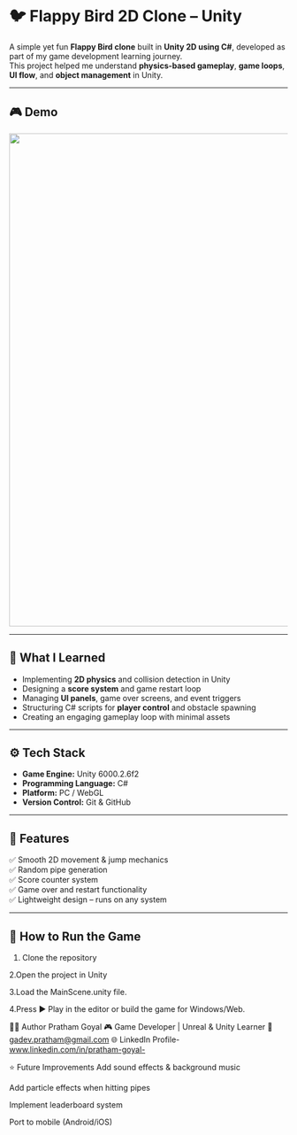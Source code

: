 # 🐦 Flappy Bird 2D Clone – Unity

A simple yet fun **Flappy Bird clone** built in **Unity 2D using C#**, developed as part of my game development learning journey.  
This project helped me understand **physics-based gameplay**, **game loops**, **UI flow**, and **object management** in Unity.

---

## 🎮 Demo

<p align="center">
  <img src=<img width="1590" height="891" alt="Screenshot 2025-10-08 021745" src="https://github.com/user-attachments/assets/7cd2acfb-664b-481a-aed9-4a12c12fd198" />

</p>

---

## 🧠 What I Learned

- Implementing **2D physics** and collision detection in Unity  
- Designing a **score system** and game restart loop  
- Managing **UI panels**, game over screens, and event triggers  
- Structuring C# scripts for **player control** and obstacle spawning  
- Creating an engaging gameplay loop with minimal assets  

---

## ⚙️ Tech Stack

- **Game Engine:** Unity 6000.2.6f2  
- **Programming Language:** C#  
- **Platform:** PC / WebGL  
- **Version Control:** Git & GitHub  

---

## 🧩 Features

✅ Smooth 2D movement & jump mechanics  
✅ Random pipe generation  
✅ Score counter system  
✅ Game over and restart functionality  
✅ Lightweight design – runs on any system  

---

## 🚀 How to Run the Game

1. Clone the repository  
 
2.Open the project in Unity 

3.Load the MainScene.unity file.

4.Press ▶️ Play in the editor or build the game for Windows/Web.


🧑‍💻 Author
Pratham Goyal
🎮 Game Developer | Unreal & Unity Learner
📧 gadev.pratham@gmail.com
🌐 LinkedIn Profile-www.linkedin.com/in/pratham-goyal-

⭐ Future Improvements
Add sound effects & background music

Add particle effects when hitting pipes

Implement leaderboard system

Port to mobile (Android/iOS)
